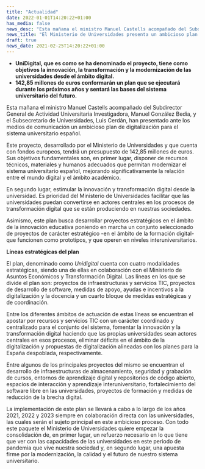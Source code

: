 ```yaml
---
title: "Actualidad"   
date: 2022-01-01T14:20:22+01:00
has_media: false
news_desc: "Esta mañana el ministro Manuel Castells acompañado del Subdirector General de Actividad Universitaria Investigadora, Manuel González Bedia, y el Subsecretario de Universidades, Luis Cerdán, han presentado ante los medios de comunicación un ambicioso plan de digitalización para el sistema universitario español."
news_title: "El Ministerio de Universidades presenta un ambicioso plan de digitalización para el sistema universitario"
draft: true
news_date: 2021-02-25T14:20:22+01:00
---
```

<ul>
<li><strong>UniDigital, que es como se ha denominado el proyecto, tiene como objetivos la innovaci&oacute;n, la transformaci&oacute;n y la modernizaci&oacute;n de las universidades desde el &aacute;mbito digital.</strong></li>
<li><strong>142,85 millones de euros conformar&aacute;n un plan que se ejecutar&aacute; durante los pr&oacute;ximos a&ntilde;os y sentar&aacute; las bases del sistema universitario del futuro.</strong></li>
</ul>
<p>Esta ma&ntilde;ana el ministro Manuel Castells acompa&ntilde;ado del Subdirector General de Actividad Universitaria Investigadora, Manuel Gonz&aacute;lez Bedia, y el Subsecretario de Universidades, Luis Cerd&aacute;n, han presentado ante los medios de comunicaci&oacute;n un ambicioso plan de digitalizaci&oacute;n para el sistema universitario espa&ntilde;ol.</p>
<p>Este proyecto, desarrollado por el Ministerio de Universidades y que cuenta con fondos europeos, tendr&aacute; un presupuesto de 142,85 millones de euros. Sus objetivos fundamentales son, en primer lugar, disponer de recursos t&eacute;cnicos, materiales y humanos adecuados que permitan modernizar el sistema universitario espa&ntilde;ol, mejorando significativamente la relaci&oacute;n entre el mundo digital y el &aacute;mbito acad&eacute;mico.</p>
<p>En segundo lugar, estimular la innovaci&oacute;n y transformaci&oacute;n digital desde la universidad. Es prioridad del Ministerio de Universidades facilitar que las universidades puedan convertirse en actores centrales en los procesos de transformaci&oacute;n digital que se est&aacute;n produciendo en nuestras sociedades.</p>
<p>Asimismo, este plan busca desarrollar proyectos estrat&eacute;gicos en el &aacute;mbito de la innovaci&oacute;n educativa poniendo en marcha un conjunto seleccionado de proyectos de car&aacute;cter estrat&eacute;gico -en el &aacute;mbito de la formaci&oacute;n digital- que funcionen como prototipos, y que operen en niveles interuniversitarios.</p>
<p><strong>L&iacute;neas estrat&eacute;gicas del plan</strong></p>
<p>El plan, denominado como<span>&nbsp;</span><em>Unidigital</em><span>&nbsp;</span>cuenta con cuatro modalidades estrat&eacute;gicas, siendo una de ellas en colaboraci&oacute;n con el Ministerio de Asuntos Econ&oacute;micos y Transformaci&oacute;n Digital. Las l&iacute;neas en los que se divide el plan son: proyectos de infraestructuras y servicios TIC, proyectos de desarrollo de software, medidas de apoyo, ayudas e incentivos a la digitalizaci&oacute;n y la docencia y un cuarto bloque de medidas estrat&eacute;gicas y de coordinaci&oacute;n.</p>
<p>Entre los diferentes &aacute;mbitos de actuaci&oacute;n de estas l&iacute;neas se encuentran el apostar por recursos y servicios TIC con un car&aacute;cter coordinado y centralizado para el conjunto del sistema, fomentar la innovaci&oacute;n y la transformaci&oacute;n digital haciendo que las propias universidades sean actores centrales en esos procesos, eliminar d&eacute;ficits en el &aacute;mbito de la digitalizaci&oacute;n y propuestas de digitalizaci&oacute;n alineadas con los planes para la Espa&ntilde;a despoblada, respectivamente.</p>
<p>Entre algunos de los principales proyectos del mismo se encuentran el desarrollo de infraestructuras de almacenamiento, seguridad y grabaci&oacute;n de cursos, entornos de aprendizaje digital y repositorios de c&oacute;digo abierto, espacios de interacci&oacute;n y aprendizaje interuniversitario, fortalecimiento del software libre en las universidades, proyectos de formaci&oacute;n y medidas de reducci&oacute;n de la brecha digital.</p>
<p>La implementaci&oacute;n de este plan se llevar&aacute; a cabo a lo largo de los a&ntilde;os 2021, 2022 y 2023 siempre en colaboraci&oacute;n directa con las universidades, las cuales ser&aacute;n el sujeto principal en este ambicioso proceso. Con todo este paquete el Ministerio de Universidades quiere empezar la consolidaci&oacute;n de, en primer lugar, un refuerzo necesario en lo que tiene que ver con las capacidades de las universidades en este periodo de pandemia que vive nuestra sociedad y, en segundo lugar, una apuesta firme por la modernizaci&oacute;n, la calidad y el futuro de nuestro sistema universitario.</p>